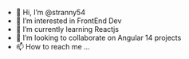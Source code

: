- 👋 Hi, I’m @stranny54
- 👀 I’m interested in FrontEnd Dev
- 🌱 I’m currently learning Reactjs
- 💞️ I’m looking to collaborate on Angular 14 projects
- 📫 How to reach me ...

<!---
stranny54/stranny54 is a ✨ special ✨ repository because its `README.md` (this file) appears on your GitHub profile.
You can click the Preview link to take a look at your changes.
--->
